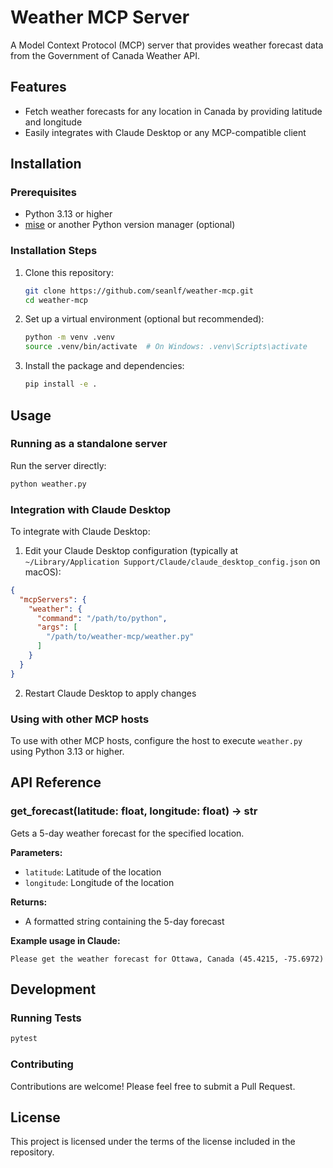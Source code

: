 # Weather MCP Server

A Model Context Protocol (MCP) server that provides weather forecast data from the Government of Canada Weather API.

## Features

- Fetch weather forecasts for any location in Canada by providing latitude and longitude
- Easily integrates with Claude Desktop or any MCP-compatible client

## Installation

### Prerequisites

- Python 3.13 or higher
- [mise](https://mise.jdx.dev/) or another Python version manager (optional)

### Installation Steps

1. Clone this repository:
   ```bash
   git clone https://github.com/seanlf/weather-mcp.git
   cd weather-mcp
   ```

2. Set up a virtual environment (optional but recommended):
   ```bash
   python -m venv .venv
   source .venv/bin/activate  # On Windows: .venv\Scripts\activate
   ```

3. Install the package and dependencies:
   ```bash
   pip install -e .
   ```

## Usage

### Running as a standalone server

Run the server directly:

```bash
python weather.py
```

### Integration with Claude Desktop

To integrate with Claude Desktop:

1. Edit your Claude Desktop configuration (typically at `~/Library/Application Support/Claude/claude_desktop_config.json` on macOS):

```json
{
  "mcpServers": {
    "weather": {
      "command": "/path/to/python", 
      "args": [
        "/path/to/weather-mcp/weather.py"
      ]
    }
  }
}
```

2. Restart Claude Desktop to apply changes

### Using with other MCP hosts

To use with other MCP hosts, configure the host to execute `weather.py` using Python 3.13 or higher.

## API Reference

### get_forecast(latitude: float, longitude: float) -> str

Gets a 5-day weather forecast for the specified location.

**Parameters:**
- `latitude`: Latitude of the location
- `longitude`: Longitude of the location

**Returns:**
- A formatted string containing the 5-day forecast

**Example usage in Claude:**
```
Please get the weather forecast for Ottawa, Canada (45.4215, -75.6972)
```

## Development

### Running Tests

```bash
pytest
```

### Contributing

Contributions are welcome! Please feel free to submit a Pull Request.

## License

This project is licensed under the terms of the license included in the repository.
